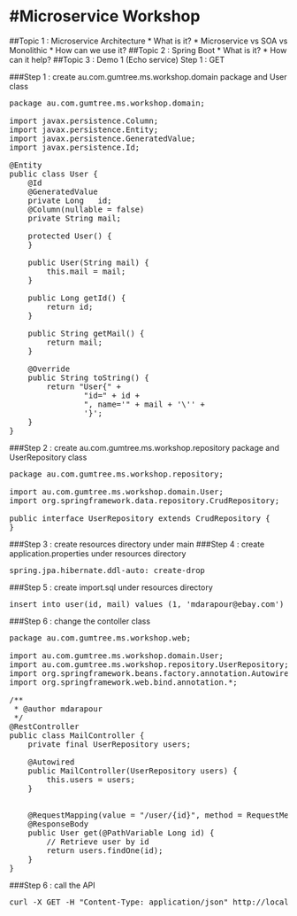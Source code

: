 #Microservice Workshop
=====================

##Topic 1 : Microservice Architecture
    * What is it?
    * Microservice vs SOA vs Monolithic
    * How can we use it?
##Topic 2 : Spring Boot
    * What is it?
    * How can it help?
##Topic 3 : Demo 1 (Echo service) 
    Step 1 : GET

###Step 1 : create au.com.gumtree.ms.workshop.domain package and User class 

<pre>
package au.com.gumtree.ms.workshop.domain;

import javax.persistence.Column;
import javax.persistence.Entity;
import javax.persistence.GeneratedValue;
import javax.persistence.Id;

@Entity
public class User {
    @Id
    @GeneratedValue
    private Long   id;
    @Column(nullable = false)
    private String mail;

    protected User() {
    }

    public User(String mail) {
        this.mail = mail;
    }

    public Long getId() {
        return id;
    }

    public String getMail() {
        return mail;
    }

    @Override
    public String toString() {
        return "User{" +
                "id=" + id +
                ", name='" + mail + '\'' +
                '}';
    }
}
</pre>


###Step 2 : create au.com.gumtree.ms.workshop.repository package and UserRepository class

<pre>
package au.com.gumtree.ms.workshop.repository;

import au.com.gumtree.ms.workshop.domain.User;
import org.springframework.data.repository.CrudRepository;

public interface UserRepository extends CrudRepository<User, Long> {
}
</pre>

###Step 3 : create resources directory under main
###Step 4 : create application.properties under resources directory

<pre>
spring.jpa.hibernate.ddl-auto: create-drop
</pre>

###Step 5 : create import.sql under resources directory
<pre>
insert into user(id, mail) values (1, 'mdarapour@ebay.com')
</pre>

###Step 6 : change the contoller class
<pre>
package au.com.gumtree.ms.workshop.web;

import au.com.gumtree.ms.workshop.domain.User;
import au.com.gumtree.ms.workshop.repository.UserRepository;
import org.springframework.beans.factory.annotation.Autowired;
import org.springframework.web.bind.annotation.*;

/**
 * @author mdarapour
 */
@RestController
public class MailController {
    private final UserRepository users;

    @Autowired
    public MailController(UserRepository users) {
        this.users = users;
    }
    

    @RequestMapping(value = "/user/{id}", method = RequestMethod.GET, produces = "application/json")
    @ResponseBody
    public User get(@PathVariable Long id) {
        // Retrieve user by id
        return users.findOne(id);
    }
}
</pre>

###Step 6 : call the API
<pre>
curl -X GET -H "Content-Type: application/json" http://localhost:8080/user/1
</pre>